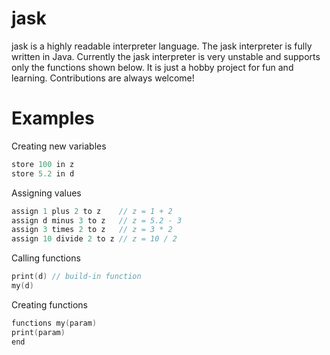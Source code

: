 # jask
jask is a highly readable interpreter language.
The jask interpreter is fully written in Java.
Currently the jask interpreter is very unstable and supports only the functions shown below.
It is just a hobby project for fun and learning.
Contributions are always welcome!

# Examples
Creating new variables
```C
store 100 in z
store 5.2 in d
```

Assigning values
```C
assign 1 plus 2 to z    // z = 1 + 2
assign d minus 3 to z   // z = 5.2 - 3
assign 3 times 2 to z   // z = 3 * 2
assign 10 divide 2 to z // z = 10 / 2
```

Calling functions
```C
print(d) // build-in function
my(d)
```

Creating functions
```C
functions my(param)
print(param)
end
```